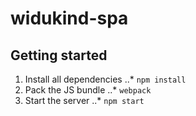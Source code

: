 # widukind-spa

## Getting started

1. Install all dependencies
..* `npm install`
2. Pack the JS bundle
..* `webpack`
3. Start the server
..* `npm start`
